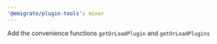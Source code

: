 ```yaml
---
'@emigrate/plugin-tools': minor
---
```


Add the convenience functions `getOrLoadPlugin` and `getOrLoadPlugins`
